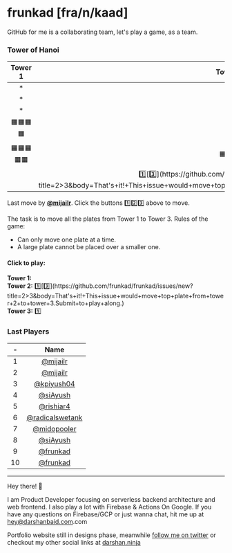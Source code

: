 # frunkad [fra/n/kaad] 
GitHub for me is a collaborating team, let's play a game, as a team.
### Tower of Hanoi
| Tower 1️ | Tower 2️ | Tower 3️ |  
| :-: | :-: | :-: |
|*|*|*|
|*|*|*|
|*|*|*|
|🟧🟧🟧🟧|🟧|*|
|🟧🟧🟧🟧🟧|🟧🟧🟧|🟧🟧|
||[1️⃣](https://github.com/frunkad/frunkad/issues/new?title=2>1&body=That's+it!+This+issue+would+move+top+plate+from+tower+2+to+tower+1.Submit+to+play+along.)[3️⃣](https://github.com/frunkad/frunkad/issues/new?title=2>3&body=That's+it!+This+issue+would+move+top+plate+from+tower+2+to+tower+3.Submit+to+play+along.)|[1️⃣](https://github.com/frunkad/frunkad/issues/new?title=3>1&body=That's+it!+This+issue+would+move+top+plate+from+tower+3+to+tower+1.Submit+to+play+along.)|


Last move by **[@mijailr](https://github.com/mijailr)**. Click the buttons 1️⃣2️⃣3️⃣ above to move.

 The task is to move all the plates from Tower 1 to Tower 3. Rules of the game:

- Can only move one plate at a time.  
- A large plate cannot be placed over a smaller one.  



#### Click to play:  

**Tower 1:**   
**Tower 2:** [1️⃣](https://github.com/frunkad/frunkad/issues/new?title=2>1&body=That's+it!+This+issue+would+move+top+plate+from+tower+2+to+tower+1.Submit+to+play+along.)[3️⃣](https://github.com/frunkad/frunkad/issues/new?title=2>3&body=That's+it!+This+issue+would+move+top+plate+from+tower+2+to+tower+3.Submit+to+play+along.)  
**Tower 3:** [1️⃣](https://github.com/frunkad/frunkad/issues/new?title=3>1&body=That's+it!+This+issue+would+move+top+plate+from+tower+3+to+tower+1.Submit+to+play+along.)  

### Last Players

|-|Name|
|:-:|:-:|
|1|[@mijailr](https://github.com/mijailr)|
|2|[@mijailr](https://github.com/mijailr)|
|3|[@kpiyush04](https://github.com/kpiyush04)|
|4|[@siAyush](https://github.com/siAyush)|
|5|[@rishiar4](https://github.com/rishiar4)|
|6|[@radicalswetank](https://github.com/radicalswetank)|
|7|[@midopooler](https://github.com/midopooler)|
|8|[@siAyush](https://github.com/siAyush)|
|9|[@frunkad](https://github.com/frunkad)|
|10|[@frunkad](https://github.com/frunkad)|


***

Hey there! :wave:

I am Product Developer focusing on serverless backend architecture and web frontend. I also play a lot with Firebase & Actions On Google. 
If you have any questions on Firebase/GCP or just wanna chat, hit me up at [hey@darshanbaid.com](mailto:hey@darshanbaid.com).com

Portfolio website still in designs phase, meanwhile [follow me on twitter](https://twitter.com/frunkad) or checkout my other social links at [darshan.ninja](https://darshan.ninja)


